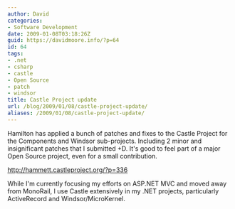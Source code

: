 ```yaml
---
author: David
categories:
- Software Development
date: 2009-01-08T03:18:26Z
guid: https://davidmoore.info/?p=64
id: 64
tags:
- .net
- csharp
- castle
- Open Source
- patch
- windsor
title: Castle Project update
url: /blog/2009/01/08/castle-project-update/
aliases: /2009/01/08/castle-project-update/
---
```


Hamilton has applied a bunch of patches and fixes to the Castle Project for the Components and Windsor sub-projects. Including 2 minor and insignificant patches that I submitted +D. It's good to feel part of a major Open Source project, even for a small contribution.

http://hammett.castleproject.org/?p=336

While I'm currently focusing my efforts on ASP.NET MVC and moved away from MonoRail, I use Castle extensively in my .NET projects, particularly ActiveRecord and Windsor/MicroKernel.